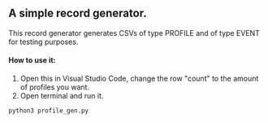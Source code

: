 ## A simple record generator.
This record generator generates CSVs of type PROFILE and of type EVENT for testing purposes.

#### How to use it:
1) Open this in Visual Studio Code, change the row "count" to the amount of profiles you want.
2) Open terminal and run it.
```
python3 profile_gen.py
```
